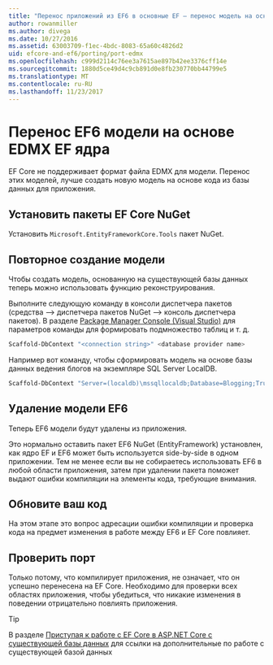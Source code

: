 ```yaml
---
title: "Перенос приложений из EF6 в основные EF – перенос модель на основе EDMX"
author: rowanmiller
ms.author: divega
ms.date: 10/27/2016
ms.assetid: 63003709-f1ec-4bdc-8083-65a60c4826d2
uid: efcore-and-ef6/porting/port-edmx
ms.openlocfilehash: c999d2114c76ee3a7615ae897b42ee3376cff14e
ms.sourcegitcommit: 1880d5ce49d4c9cb891d0e8fb230770bb44799e5
ms.translationtype: MT
ms.contentlocale: ru-RU
ms.lasthandoff: 11/23/2017
---
```

# <a name="porting-an-ef6-edmx-based-model-to-ef-core"></a>Перенос EF6 модели на основе EDMX EF ядра

EF Core не поддерживает формат файла EDMX для модели. Перенос этих моделей, лучше создать новую модель на основе кода из базы данных для приложения.

## <a name="install-ef-core-nuget-packages"></a>Установить пакеты EF Core NuGet

Установить `Microsoft.EntityFrameworkCore.Tools` пакет NuGet.

## <a name="regenerate-the-model"></a>Повторное создание модели

Чтобы создать модель, основанную на существующей базы данных теперь можно использовать функцию реконструирования.

Выполните следующую команду в консоли диспетчера пакетов (средства –> диспетчера пакетов NuGet –> консоль диспетчера пакетов). В разделе [Package Manager Console (Visual Studio)](../../core/miscellaneous/cli/powershell.md) для параметров команды для формировать подмножество таблиц и т. д.

``` powershell
Scaffold-DbContext "<connection string>" <database provider name>
```

Например вот команду, чтобы сформировать модель на основе базы данных ведения блогов на экземпляре SQL Server LocalDB.

``` powershell
Scaffold-DbContext "Server=(localdb)\mssqllocaldb;Database=Blogging;Trusted_Connection=True;" Microsoft.EntityFrameworkCore.SqlServer
```

## <a name="remove-ef6-model"></a>Удаление модели EF6

Теперь EF6 модели будут удалены из приложения.

Это нормально оставить пакет EF6 NuGet (EntityFramework) установлен, как ядро EF и EF6 может быть используется side-by-side в одном приложении. Тем не менее если вы не собираетесь использовать EF6 в любой области приложения, затем при удалении пакета поможет выдают ошибки компиляции на элементы кода, требующие внимания.

## <a name="update-your-code"></a>Обновите ваш код

На этом этапе это вопрос адресации ошибки компиляции и проверка кода на предмет изменения в работе между EF6 и EF Core повлияет.

## <a name="test-the-port"></a>Проверить порт

Только потому, что компилирует приложения, не означает, что он успешно перенесена на EF Core. Необходимо для проверки всех областях приложения, чтобы убедиться, что никакие изменения в поведении отрицательно повлиять приложения.

> [!TIP]
> В разделе [Приступая к работе с EF Core в ASP.NET Core с существующей базы данных](xref:core/get-started/aspnetcore/existing-db) для ссылки на дополнительные по работе с существующей базой данных 
